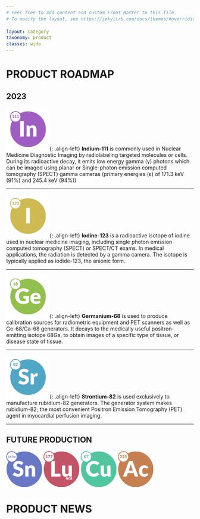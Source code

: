 ```yaml
---
# Feel free to add content and custom Front Matter to this file.
# To modify the layout, see https://jekyllrb.com/docs/themes/#overriding-theme-defaults

layout: category
taxonomy: product
classes: wide
---
```


# PRODUCT ROADMAP

## 2023
![In-111](/assets/images/product/In-111-10px.png){: .align-left}
**Indium-111** is commonly used in Nuclear Medicine Diagnostic Imaging by radiolabeling targeted molecules or cells. During its radioactive decay, 
it emits low energy gamma (γ) photons which can be imaged using planar or Single-photon emission computed tomography (SPECT) gamma cameras (primary energies (ε) of 171.3 keV (91%) and 245.4 keV (94%))

---

![I-123](/assets/images/product/I-123-10px.png){: .align-left}
**Iodine-123** is a radioactive isotope of iodine used in nuclear medicine imaging, including single photon emission computed tomography (SPECT) or SPECT/CT exams. In medical applications, the radiation is detected by a gamma camera. The isotope is typically applied as iodide-123, the anionic form.

---
 
![Ge-68](/assets/images/product/Ge-68-10px.png){: .align-left}
**Germanium-68** is used to produce calibration sources for radiometric equipment and PET scanners as well as Ge-68/Ga-68 generators. It decays to the medically useful positron-emitting isotope 68Ga, to obtain images of a specific type of tissue, or disease state of tissue.

---

![Sr-82](/assets/images/product/Sr-82-10px.png){: .align-left}
**Strontium-82** is used exclusively to manufacture rubidium-82 generators. The generator system makes rubidium-82; the most convenient Positron Emission Tomography (PET) agent in myocardial perfusion imaging.

---

## FUTURE PRODUCTION
![Sn-117m](/assets/images/product/Sn-117m.png)
![Lu-177](/assets/images/product/Lu-177.png)
![Cu-67](/assets/images/product/Cu-67.png)
![Ac-225](/assets/images/product/Ac-225.png)

# PRODUCT NEWS

